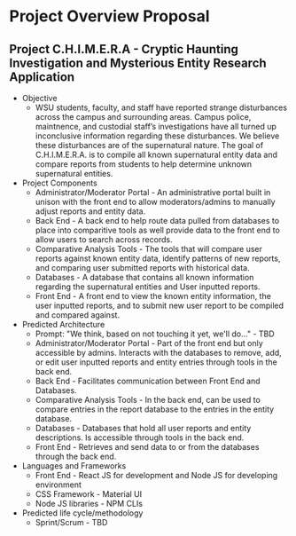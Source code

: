 # Project Overview Proposal

## Project C.H.I.M.E.R.A - Cryptic Haunting Investigation and Mysterious Entity Research Application

* Objective
  * WSU students, faculty, and staff have reported strange disturbances across the campus and surrounding areas. Campus police, maintnence, and custodial staff’s investigations have all turned up inconclusive information regarding these disturbances. We believe these disturbances are of the supernatural nature. The goal of C.H.I.M.E.R.A. is to compile all known supernatural entity data and compare reports from students to help determine unknown supernatural entities.
* Project Components
  * Administrator/Moderator Portal - An administrative portal built in unison with the front end to allow moderators/admins to manually adjust reports and entity data.
  * Back End - A back end to help route data pulled from databases to place into comparitive tools as well provide data to the front end to allow users to search across records.
  * Comparative Analysis Tools - The tools that will compare user reports against known entity data, identify patterns of new reports, and comparing user submitted reports with historical data.
  * Databases - A database that contains all known information regarding the supernatural entities and User inputted reports.
  * Front End - A front end to view the known entity information, the user inputted reports, and to submit new user report to be compiled and compared against.
* Predicted Architecture
    * Prompt: "We think, based on not touching it yet, we'll do..." - TBD
    * Administrator/Moderator Portal - Part of the front end but only accessible by admins. Interacts with the databases to remove, add, or edit user inputted reports and entity entries through tools in the back end.
    * Back End - Facilitates communication between Front End and Databases.
    * Comparative Analysis Tools - In the back end, can be used to compare entries in the report database to the entries in the entity database.
    * Databases - Databases that hold all user reports and entity descriptions. Is accessible through tools in the back end.
    * Front End - Retrieves and send data to or from the databases through the back end. 
* Languages and Frameworks
    * Front End - React JS for development and Node JS for developing environment
    * CSS Framework - Material UI
    * Node JS libraries - NPM CLIs
* Predicted life cycle/methodology
    * Sprint/Scrum - TBD

